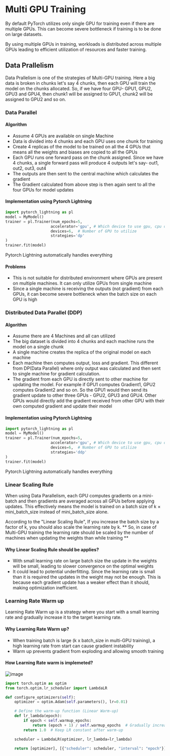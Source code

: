 # Multi GPU Training
By default PyTorch utilizes only single GPU for training even if there are multiple GPUs.
This can become severe bottleneck if training is to be done on large datasets.

By using multiple GPUs in training, workloads is distributed across multiple GPUs
leading to efficient utilization of resources and faster training.

## Data Prallelism
Data Prallelism is one of the strategies of Multi-GPU training. Here a big data is broken in chunks let's say 4 chunks, then
each GPU will train the model on the chunks allocated. So, if we have four GPU- GPU1, GPU2, GPU3 and GPU4, then chunk1 will be assigned to GPU1, 
chunk2 will be assigned to GPU2 and so on.

### Data Parallel
#### Algorithm
- Assume 4 GPUs are available on single Machine
- Data is divided into 4 chunks and each GPU uses one chunk for training
- Create 4 replicas of the model to be trained on all the 4 GPUs that means all the weights and biases are copied to all the GPUs
- Each GPU runs one forward pass on the chunk assigned. Since we have 4 chunks, a single forward pass will produce 4 outputs let's say- out1, out2, out3, out4
- The outputs are then sent to the central machine which calculates the gradient
- The Gradient calculated from above step is then again sent to all the four GPUs for model updates

#### Implementation using Pytorch Lightning
```python
import pytorch_lightning as pl
model = MyModel()
trainer = pl.Trainer(num_epochs=5,
                    accelerator='gpu', # Which device to use gpu, cpu or tpu
                    devices=6,  # Number of GPU to utilize
                    strategies='dp'
)
trainer.fit(model)
```
Pytorch Lightning automatically handles everything

#### Problems
- This is not suitable for distributed environment where GPUs are present on multiple machines. It can only utilize GPUs from single machine
- Since a single machine is receiving the outputs (not gradient) from each GPUs, it can become severe bottleneck when the batch size on each GPU is high

### Distributed Data Parallel (DDP)
#### Algorithm
- Assume there are 4 Machines and all can utilized
- The big dataset is divided into 4 chunks and each machine runs the model on a single chunk
- A single machine creates the replica of the original model on each machine
- Each machine then computes output, loss and gradient. This different from DP(Data Parallel) where only output was calculated and then sent to single machine for  gradient calculation.
- The gradient from each GPU is directly sent to other machine for updating the model. For example if GPU1 computes Gradient1, GPU2 computes Gradient2 and so on. So the GPU1 would then send its gradient update to other three GPUs - GPU2, GPU3 and GPU4. Other GPUs would directly add the gradient received from other GPU with their own computed gradient and update their model

#### Implementation using Pytorch Lightning
```python
import pytorch_lightning as pl
model = MyModel()
trainer = pl.Trainer(num_epochs=5,
                    accelerator='gpu', # Which device to use gpu, cpu or tpu
                    devices=6,  # Number of GPU to utilize
                    strategies='ddp'
)
trainer.fit(model)
```
Pytorch Lightning automatically handles everything

### Linear Scaling Rule
When using Data Parallelism, each GPU computes gradients on a mini-batch and then gradients are averaged across all GPUs before applying updates. This effectively means the model is trained on a batch size of k × mini_batch_size instead of mini_batch_size alone.

According to the "Linear Scaling Rule", If you increase the batch size by a factor of k, you should also scale the learning rate by k.
** So, in case of Multi-GPU training the learning rate should be scaled by the number of machines when updating the weights than while training **

#### Why Linear Scaling Rule should be applies?
- With small learning rate on large batch size the update in the weights will be small, leading to slower convergence on the optimal weights
- It could lead to potential underfitting. Since the learning rate is small than it is required the updates in the weight may not be enough. This is because each gradient update has a weaker effect than it should, making optimization inefficient.

### Learning Rate Warm up
Learning Rate Warm up is a strategy where you start with a small learning rate and gradually increase it to the target learning rate.

#### Why Learning Rate Warm up?
- When training batch is large (k x batch_size in multi-GPU training), a high learning rate from start can cause gradient instability
- Warm up prevents gradient from exploding and allowing smooth training

#### How Learning Rate warm is implemeted?
![image](https://github.com/user-attachments/assets/34db99ee-649c-4770-8cf0-162ea13bdf25)
```python
import torch.optim as optim
from torch.optim.lr_scheduler import LambdaLR

def configure_optimizers(self):
    optimizer = optim.Adam(self.parameters(), lr=0.01)

    # Define the warm-up function (Linear Warm-up)
    def lr_lambda(epoch):
        if epoch < self.warmup_epochs:
            return (epoch + 1) / self.warmup_epochs  # Gradually increase LR
        return 1.0  # Keep LR constant after warm-up

    scheduler = LambdaLR(optimizer, lr_lambda=lr_lambda)

    return [optimizer], [{"scheduler": scheduler, "interval": "epoch"}]
```


